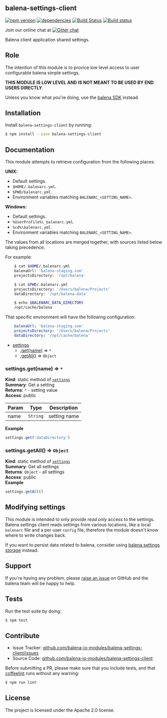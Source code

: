 balena-settings-client
---------------------

[![npm version](https://badge.fury.io/js/balena-settings-client.svg)](http://badge.fury.io/js/balena-settings-client)
[![dependencies](https://david-dm.org/balena-io-modules/balena-settings-client.png)](https://david-dm.org/balena-io-modules/balena-settings-client.png)
[![Build Status](https://travis-ci.org/balena-io-modules/balena-settings-client.svg?branch=master)](https://travis-ci.org/balena-io-modules/balena-settings-client)
[![Build status](https://ci.appveyor.com/api/projects/status/a1tfwovw1kp421sa?svg=true)](https://ci.appveyor.com/project/jviotti/balena-settings-client)

Join our online chat at [![Gitter chat](https://badges.gitter.im/balena-io/chat.png)](https://gitter.im/balena-io/chat)

Balena client application shared settings.

Role
----

The intention of this module is to provice low level access to user configurable balena simple settings.

**THIS MODULE IS LOW LEVEL AND IS NOT MEANT TO BE USED BY END USERS DIRECTLY**.

Unless you know what you're doing, use the [balena SDK](https://github.com/balena-io/balena-sdk) instead.

Installation
------------

Install `balena-settings-client` by running:

```sh
$ npm install --save balena-settings-client
```

Documentation
-------------

This module attempts to retrieve configuration from the following places:

**UNIX:**

- Default settings.
- `$HOME/.balenarc.yml`.
- `$PWD/balenarc.yml`.
- Environment variables matching `BALENARC_<SETTING_NAME>`.

**Windows:**

- Default settings.
- `%UserProfile%\_balenarc.yml`.
- `%cd%\balenarc.yml`.
- Environment variables matching `BALENARC_<SETTING_NAME>`.

The values from all locations are merged together, with sources listed below taking precedence.

For example:

```sh
	$ cat $HOME/.balenarc.yml
	balenaUrl: 'balena-staging.com'
	projectsDirectory: '/opt/balena'

	$ cat $PWD/.balenarc.yml
	projectsDirectory: '/Users/balena/Projects'
	dataDirectory: '/opt/balena-data'

	$ echo $BALENARC_DATA_DIRECTORY
	/opt/cache/balena
```

That specific environment will have the following configuration:

```yaml
	balenaUrl: 'balena-staging.com'
	projectsDirectory: '/Users/balena/Projects'
	dataDirectory: '/opt/cache/balena'
```


* [settings](#module_settings)
    * [.get(name)](#module_settings.get) ⇒ <code>\*</code>
    * [.getAll()](#module_settings.getAll) ⇒ <code>Object</code>

<a name="module_settings.get"></a>

### settings.get(name) ⇒ <code>\*</code>
**Kind**: static method of [<code>settings</code>](#module_settings)  
**Summary**: Get a setting  
**Returns**: <code>\*</code> - setting value  
**Access**: public  

| Param | Type | Description |
| --- | --- | --- |
| name | <code>String</code> | setting name |

**Example**  
```js
settings.get('dataDirectory')
```
<a name="module_settings.getAll"></a>

### settings.getAll() ⇒ <code>Object</code>
**Kind**: static method of [<code>settings</code>](#module_settings)  
**Summary**: Get all settings  
**Returns**: <code>Object</code> - all settings  
**Access**: public  
**Example**  
```js
settings.getAll()
```

Modifying settings
------------------

This module is intended to only provide *read only* access to the settings. Balena settings client reads settings from various locations, like a local `balenarc` file and a per user `config` file, therefore the module doesn't know where to write changes back.

If you want to persist data related to balena, consider using [balena settings storage](https://github.com/balena-io-modules/balena-settings-storage) instead.

Support
-------

If you're having any problem, please [raise an issue](https://github.com/balena-io-modules/balena-settings-client/issues/new) on GitHub and the balena team will be happy to help.

Tests
-----

Run the test suite by doing:

```sh
$ npm test
```

Contribute
----------

- Issue Tracker: [github.com/balena-io-modules/balena-settings-client/issues](https://github.com/balena-io-modules/balena-settings-client/issues)
- Source Code: [github.com/balena-io-modules/balena-settings-client](https://github.com/balena-io-modules/balena-settings-client)

Before submitting a PR, please make sure that you include tests, and that [coffeelint](http://www.coffeelint.org/) runs without any warning:

```sh
$ npm run lint
```

License
-------

The project is licensed under the Apache 2.0 license.
